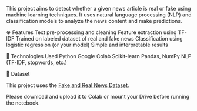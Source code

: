 This project aims to detect whether a given news article is real or fake using machine learning techniques.
It uses natural language processing (NLP) and classification models to analyze the news content and make predictions.

⚙️ Features
  Text pre-processing and cleaning
  Feature extraction using TF-IDF
  Trained on labeled dataset of real and fake news
  Classification using logistic regression (or your model)
  Simple and interpretable results

🧠 Technologies Used
  Python
  Google Colab
  Scikit-learn
  Pandas, NumPy
  NLP (TF-IDF, stopwords, etc.)

📁 Dataset

This project uses the [Fake and Real News Dataset](https://drive.google.com/drive/folders/1Iuea268hnhzyur__5lOeDJCWPnabDmFG?usp=sharing).

Please download and upload it to Colab or mount your Drive before running the notebook.

